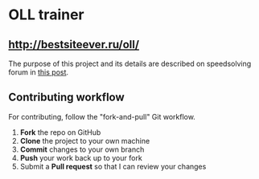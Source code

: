 # OLL trainer
## http://bestsiteever.ru/oll/

The purpose of this project and its details are described on speedsolving forum in [this post](https://www.speedsolving.com/forum/threads/oll-trainer.66924/).  

Contributing workflow
---------------------

For contributing, follow the "fork-and-pull" Git workflow.

 1. **Fork** the repo on GitHub
 2. **Clone** the project to your own machine
 3. **Commit** changes to your own branch
 4. **Push** your work back up to your fork
 5. Submit a **Pull request** so that I can review your changes
